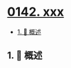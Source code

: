 # [0142. xxx](https://github.com/Tdahuyou/TNotes.leetcode/tree/main/notes/0142.%20xxx)

<!-- region:toc -->

- [1. 📝 概述](#1--概述)

<!-- endregion:toc -->

## 1. 📝 概述
